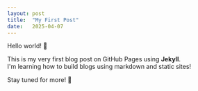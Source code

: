 ```yaml
---
layout: post
title:  "My First Post"
date:   2025-04-07
---
```


Hello world! 👋

This is my very first blog post on GitHub Pages using **Jekyll**.  
I'm learning how to build blogs using markdown and static sites!

Stay tuned for more! 🚀
